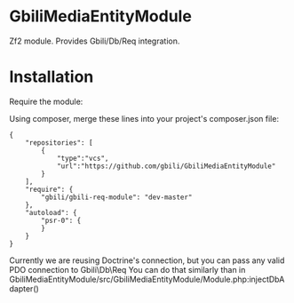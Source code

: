 GbiliMediaEntityModule
==============

Zf2 module. Provides Gbili/Db/Req integration.

Installation
============

Require the module:

Using composer, merge these lines into your project's composer.json file:

    {
        "repositories": [
            {
                "type":"vcs",
                "url":"https://github.com/gbili/GbiliMediaEntityModule"
            }
        ],
        "require": {
            "gbili/gbili-req-module": "dev-master"
        },
        "autoload": {
            "psr-0": {
            }
        }
    }

Currently we are reusing Doctrine's connection, but you can pass any valid PDO connection to Gbili\Db\Req
You can do that similarly than in GbiliMediaEntityModule/src/GbiliMediaEntityModule/Module.php:injectDbAdapter()
